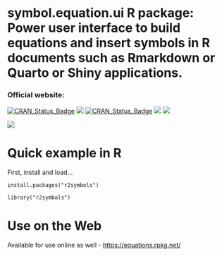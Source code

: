 # symbol.equation.ui R package: Power user interface to build equations and insert symbols in R documents such as Rmarkdown or Quarto or Shiny applications.

### Official website: 

[![CRAN\_Status\_Badge](https://img.shields.io/badge/rPkgNet-published-orange)](https://rnetwork.obi.obianom.com/package/r2symbols) <img src="https://rpkg.net/pub-age/r2symbols"> [![CRAN\_Status\_Badge](https://www.r-pkg.org/badges/version/r2symbols)](https://cran.r-project.org/package=r2symbols) [![](https://cranlogs.r-pkg.org/badges/r2symbols)](https://cran.r-project.org/package=r2symbols) [![](https://cranlogs.r-pkg.org/badges/grand-total/r2symbols)](https://cran.r-project.org/package=r2symbols)


![](https://symbols-ui.obi.obianom.com/equationrpkg1.png)




# Quick example in R 

First, install and load...

```{r eval=F}
install.packages("r2symbols")

library("r2symbols")

```


# Use on the Web

Available for use online as well  - https://equations.rpkg.net/
